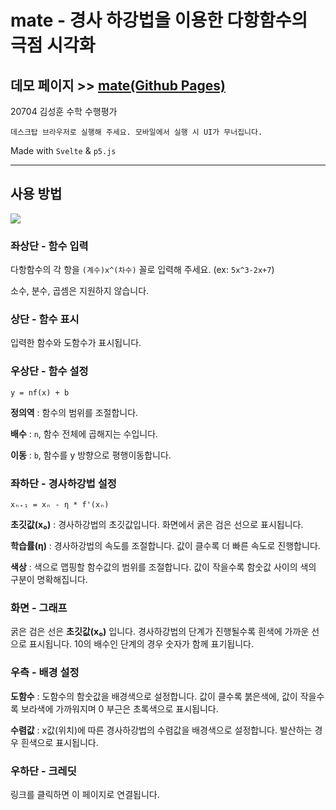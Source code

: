 # mate - 경사 하강법을 이용한 다항함수의 극점 시각화

## 데모 페이지 >> [mate(Github Pages)](https://anter003.github.io/mate/)

20704 김성훈 수학 수행평가

```데스크탑 브라우저로 실행해 주세요. 모바일에서 실행 시 UI가 무너집니다.```

Made with `Svelte` & `p5.js`

---

## 사용 방법

![](example.png)

### 좌상단 - 함수 입력

다항함수의 각 항을 `(계수)x^(차수)` 꼴로 입력해 주세요. (ex: `5x^3-2x+7`)

소수, 분수, 곱셈은 지원하지 않습니다.

### 상단 - 함수 표시

입력한 함수와 도함수가 표시됩니다.

### 우상단 - 함수 설정

`y = nf(x) + b`

**정의역** : 함수의 범위를 조절합니다.

**배수** : `n`, 함수 전체에 곱해지는 수입니다.

**이동** : `b`, 함수를 y 방향으로 평행이동합니다.

### 좌하단 - 경사하강법 설정

`xₙ₊₁ = xₙ - η * f'(xₙ)`

**초깃값(x₀)** : 경사하강법의 초깃값입니다. 화면에서 굵은 검은 선으로 표시됩니다.

**학습률(η)** : 경사하강법의 속도를 조절합니다. 값이 클수록 더 빠른 속도로 진행합니다.

**색상** : 색으로 맵핑할 함수값의 범위를 조절합니다. 값이 작을수록 함숫값 사이의 색의 구분이 명확해집니다.

### 화면 - 그래프

굵은 검은 선은 **초깃값(x₀)** 입니다. 경사하강법의 단계가 진행될수록 흰색에 가까운 선으로 표시됩니다. 10의 배수인 단계의 경우 숫자가 함께 표기됩니다.

### 우측 - 배경 설정

**도함수** : 도함수의 함숫값을 배경색으로 설정합니다. 값이 클수록 붉은색에, 값이 작을수록 보라색에 가까워지며 0 부근은 초록색으로 표시됩니다.

**수렴값** : x값(위치)에 따른 경사하강법의 수렴값을 배경색으로 설정합니다. 발산하는 경우 흰색으로 표시됩니다.

### 우하단 - 크레딧

링크를 클릭하면 이 페이지로 연결됩니다.
